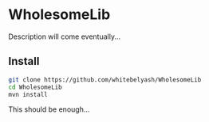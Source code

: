 # WholesomeLib

Description will come eventually...

## Install
```bash
git clone https://github.com/whitebelyash/WholesomeLib
cd WholesomeLib
mvn install
```
This should be enough...
